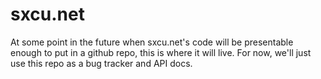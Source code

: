# sxcu.net
At some point in the future when sxcu.net's code will be presentable enough to put in a github repo, this is where it will live.
For now, we'll just use this repo as a bug tracker and API docs.
